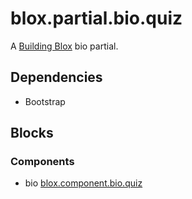 # blox.partial.bio.quiz

A [Building Blox](https://github.com/Building-Blox/building-blox) bio partial.

## Dependencies
- Bootstrap

## Blocks
### Components
- bio [blox.component.bio.quiz](https://github.com/richjava/blox.component.bio.quiz)

